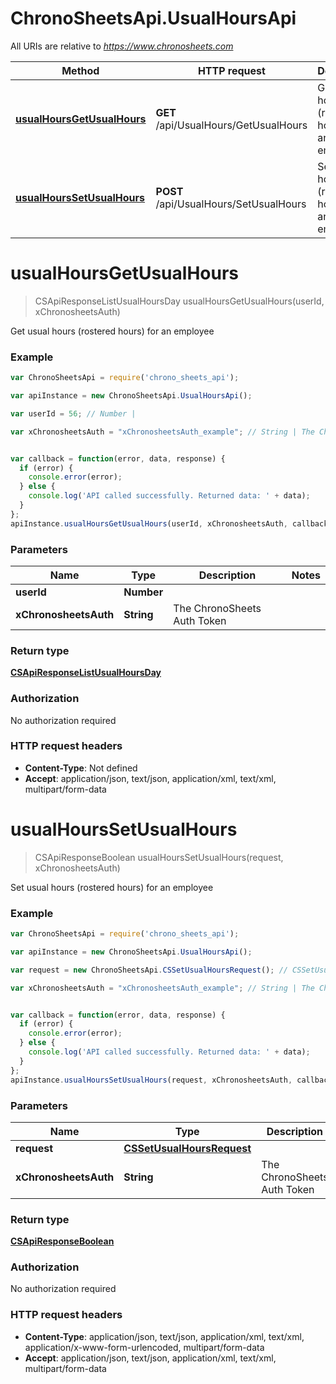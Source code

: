 # ChronoSheetsApi.UsualHoursApi

All URIs are relative to *https://www.chronosheets.com*

Method | HTTP request | Description
------------- | ------------- | -------------
[**usualHoursGetUsualHours**](UsualHoursApi.md#usualHoursGetUsualHours) | **GET** /api/UsualHours/GetUsualHours | Get usual hours (rostered hours) for an employee
[**usualHoursSetUsualHours**](UsualHoursApi.md#usualHoursSetUsualHours) | **POST** /api/UsualHours/SetUsualHours | Set usual hours (rostered hours) for an employee


<a name="usualHoursGetUsualHours"></a>
# **usualHoursGetUsualHours**
> CSApiResponseListUsualHoursDay usualHoursGetUsualHours(userId, xChronosheetsAuth)

Get usual hours (rostered hours) for an employee

### Example
```javascript
var ChronoSheetsApi = require('chrono_sheets_api');

var apiInstance = new ChronoSheetsApi.UsualHoursApi();

var userId = 56; // Number | 

var xChronosheetsAuth = "xChronosheetsAuth_example"; // String | The ChronoSheets Auth Token


var callback = function(error, data, response) {
  if (error) {
    console.error(error);
  } else {
    console.log('API called successfully. Returned data: ' + data);
  }
};
apiInstance.usualHoursGetUsualHours(userId, xChronosheetsAuth, callback);
```

### Parameters

Name | Type | Description  | Notes
------------- | ------------- | ------------- | -------------
 **userId** | **Number**|  | 
 **xChronosheetsAuth** | **String**| The ChronoSheets Auth Token | 

### Return type

[**CSApiResponseListUsualHoursDay**](CSApiResponseListUsualHoursDay.md)

### Authorization

No authorization required

### HTTP request headers

 - **Content-Type**: Not defined
 - **Accept**: application/json, text/json, application/xml, text/xml, multipart/form-data

<a name="usualHoursSetUsualHours"></a>
# **usualHoursSetUsualHours**
> CSApiResponseBoolean usualHoursSetUsualHours(request, xChronosheetsAuth)

Set usual hours (rostered hours) for an employee

### Example
```javascript
var ChronoSheetsApi = require('chrono_sheets_api');

var apiInstance = new ChronoSheetsApi.UsualHoursApi();

var request = new ChronoSheetsApi.CSSetUsualHoursRequest(); // CSSetUsualHoursRequest | 

var xChronosheetsAuth = "xChronosheetsAuth_example"; // String | The ChronoSheets Auth Token


var callback = function(error, data, response) {
  if (error) {
    console.error(error);
  } else {
    console.log('API called successfully. Returned data: ' + data);
  }
};
apiInstance.usualHoursSetUsualHours(request, xChronosheetsAuth, callback);
```

### Parameters

Name | Type | Description  | Notes
------------- | ------------- | ------------- | -------------
 **request** | [**CSSetUsualHoursRequest**](CSSetUsualHoursRequest.md)|  | 
 **xChronosheetsAuth** | **String**| The ChronoSheets Auth Token | 

### Return type

[**CSApiResponseBoolean**](CSApiResponseBoolean.md)

### Authorization

No authorization required

### HTTP request headers

 - **Content-Type**: application/json, text/json, application/xml, text/xml, application/x-www-form-urlencoded, multipart/form-data
 - **Accept**: application/json, text/json, application/xml, text/xml, multipart/form-data

